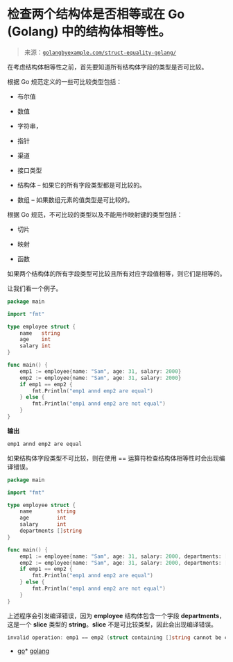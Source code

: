 <!--yml

类别：未分类

日期：2024-10-13 06:19:39

-->

# 检查两个结构体是否相等或在 Go (Golang) 中的结构体相等性。

> 来源：[`golangbyexample.com/struct-equality-golang/`](https://golangbyexample.com/struct-equality-golang/)

在考虑结构体相等性之前，首先要知道所有结构体字段的类型是否可比较。

根据 Go 规范定义的一些可比较类型包括：

+   布尔值

+   数值

+   字符串，

+   指针

+   渠道

+   接口类型

+   结构体 – 如果它的所有字段类型都是可比较的。

+   数组 – 如果数组元素的值类型是可比较的。

根据 Go 规范，不可比较的类型以及不能用作映射键的类型包括：

+   切片

+   映射

+   函数

如果两个结构体的所有字段类型可比较且所有对应字段值相等，则它们是相等的。

让我们看一个例子。

```go
package main

import "fmt"

type employee struct {
    name   string
    age    int
    salary int
}

func main() {
    emp1 := employee{name: "Sam", age: 31, salary: 2000}
    emp2 := employee{name: "Sam", age: 31, salary: 2000}
    if emp1 == emp2 {
        fmt.Println("emp1 annd emp2 are equal")
    } else {
        fmt.Println("emp1 annd emp2 are not equal")
    }
}
```

**输出**

```go
emp1 annd emp2 are equal
```

如果结构体字段类型不可比较，则在使用 == 运算符检查结构体相等性时会出现编译错误。

```go
package main

import "fmt"

type employee struct {
    name        string
    age         int
    salary      int
    departments []string
}

func main() {
    emp1 := employee{name: "Sam", age: 31, salary: 2000, departments: []string{"CS"}}
    emp2 := employee{name: "Sam", age: 31, salary: 2000, departments: []string{"EC"}}
    if emp1 == emp2 {
        fmt.Println("emp1 annd emp2 are equal")
    } else {
        fmt.Println("emp1 annd emp2 are not equal")
    }
}
```

上述程序会引发编译错误，因为 **employee** 结构体包含一个字段 **departments**，这是一个 **slice** 类型的 **string**。**slice** 不是可比较类型，因此会出现编译错误。

```go
invalid operation: emp1 == emp2 (struct containing []string cannot be compared)
```

+   [go](https://golangbyexample.com/tag/go/)*   [golang](https://golangbyexample.com/tag/golang/)
